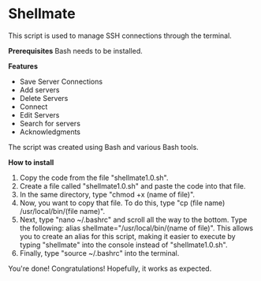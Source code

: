 
# Shellmate
This script is used to manage SSH connections through the terminal.

**Prerequisites**
Bash needs to be installed.

**Features**

* Save Server Connections
* Add servers
* Delete Servers
* Connect
* Edit Servers
* Search for servers
* Acknowledgments

The script was created using Bash and various Bash tools.

**How to install**

1. Copy the code from the file "shellmate1.0.sh".
2. Create a file called "shellmate1.0.sh" and paste the code into that file.
3. In the same directory, type "chmod +x (name of file)".
4. Now, you want to copy that file. To do this, type "cp (file name) /usr/local/bin/(file name)".
5. Next, type "nano ~/.bashrc" and scroll all the way to the bottom. Type the following: alias shellmate="/usr/local/bin/(name of file)". This allows you to create an alias for this script, making it easier to execute by typing "shellmate" into the console instead of "shellmate1.0.sh".
6. Finally, type "source ~/.bashrc" into the terminal.

You're done! Congratulations! Hopefully, it works as expected.

